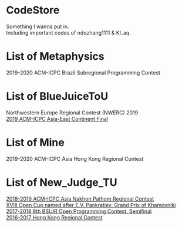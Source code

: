 # CodeStore
Something I wanna put in.<br/>
Including important codes of ndqzhang1111 & KI_aq.<br/>
# List of Metaphysics
2019-2020 ACM-ICPC Brazil Subregional Programming Contest
# List of BlueJuiceToU
Northwestern Europe Regional Contest (NWERC) 2019 <br/>
[2019 ACM-ICPC Asia-East Continent Final](https://github.com/KI-aq/CodeStore/tree/master/2019-2020-ICPC/2019ECfinal)
# List of Mine
2019-2020 ACM-ICPC Asia Hong Kong Regional Contest
# List of New_Judge_TU
[2018-2019 ACM-ICPC Asia Nakhon Pathom Regional Contest](https://github.com/KI-aq/CodeStore/tree/master/2018-2019-ICPC/Asia-Nakhon_Pathom)
<br/>
[XVIII Open Cup named after E.V. Pankratiev. Grand Prix of Khamovniki](https://github.com/KI-aq/CodeStore/tree/master/OpenCup/Grand%20Prix%20of%20Khamovniki)<br/>
[2017-2018 8th BSUIR Open Programming Contest. Semifinal](https://github.com/KI-aq/CodeStore/tree/master/Special/2017-2018%208th%20BSUIR%20Open%20Programming%20Contest.%20Semifinal)<br/>
[2016-2017 Hong Kong Regional Contest](https://github.com/KI-aq/CodeStore/tree/master/2016-2017-ICPC/2016-2017%20Hong%20Kong%20Regional%20Contest)<br/>
